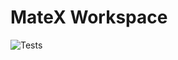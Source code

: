 # MateX Workspace

![Tests](https://github.com/tyrcord/matex/actions/workflows/tests.yml/badge.svg)
